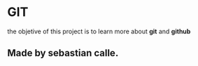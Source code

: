 # GIT
the objetive of this project is to learn more about **git** and **github**
## Made by sebastian calle.